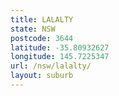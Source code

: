 ```yaml
---
title: LALALTY
state: NSW
postcode: 3644
latitude: -35.80932627
longitude: 145.7225347
url: /nsw/lalalty/
layout: suburb
---
```

